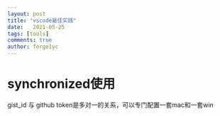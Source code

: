 ```yaml
---
layout: post
title: "vscode最佳实践"
date:   2021-05-25
tags: [tools]
comments: true
author: forge1yc 
---
```


# synchronized使用
gist_id 与 github token是多对一的关系，可以专门配置一套mac和一套win